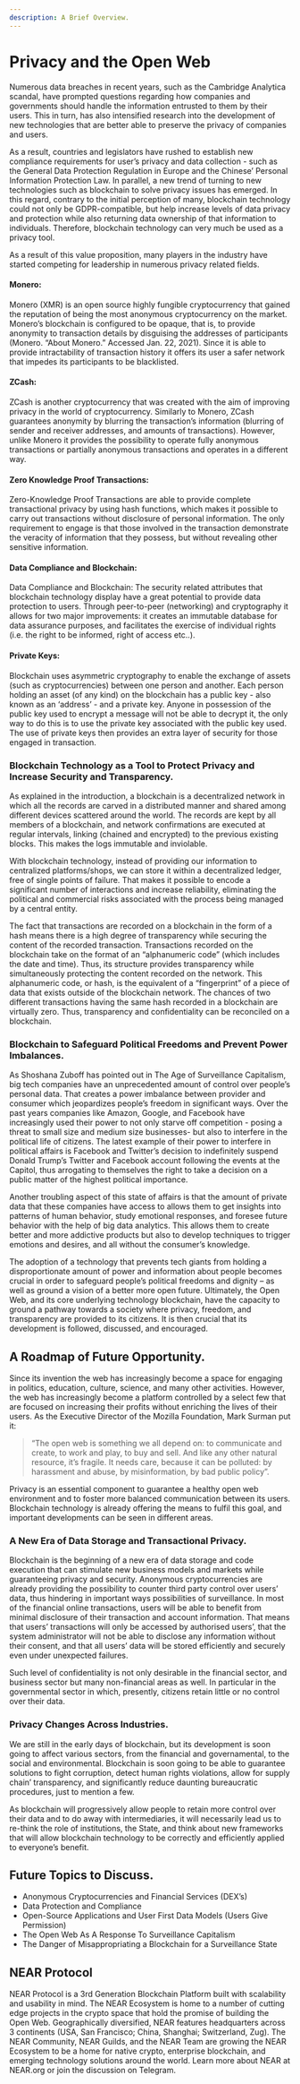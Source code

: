 ```yaml
---
description: A Brief Overview.
---
```


# Privacy and the Open Web

Numerous data breaches in recent years, such as the Cambridge Analytica scandal, have prompted questions regarding how companies and governments should handle the information entrusted to them by their users. This in turn, has also intensified research into the development of new technologies that are better able to preserve the privacy of companies and users.

As a result, countries and legislators have rushed to establish new compliance requirements for user’s privacy and data collection - such as the General Data Protection Regulation in Europe and the Chinese’ Personal Information Protection Law. In parallel, a new trend of turning to new technologies such as blockchain to solve privacy issues has emerged. In this regard, contrary to the initial perception of many, blockchain technology could not only be GDPR-compatible, but help increase levels of data privacy and protection while also returning data ownership of that information to individuals. Therefore, blockchain technology can very much be used as a privacy tool.&#x20;

As a result of this value proposition, many players in the industry have started competing for leadership in numerous privacy related fields.

#### Monero:

Monero (XMR) is an open source highly fungible cryptocurrency that gained the reputation of being the most anonymous cryptocurrency on the market. Monero’s blockchain is configured to be opaque, that is, to provide anonymity to transaction details by disguising the addresses of participants (Monero. “About Monero.” Accessed Jan. 22, 2021). Since it is able to provide intractability of transaction history it offers its user a safer network that impedes its participants to be blacklisted.

#### ZCash:

ZCash is another cryptocurrency that was created with the aim of improving privacy in the world of cryptocurrency. Similarly to Monero, ZCash guarantees anonymity by blurring the transaction’s information (blurring of sender and receiver addresses, and amounts of transactions). However, unlike Monero it provides the possibility to operate fully anonymous transactions or partially anonymous transactions and operates in a different way.

#### Zero Knowledge Proof Transactions:

Zero-Knowledge Proof Transactions are able to provide complete transactional privacy by using hash functions, which makes it possible to carry out transactions without disclosure of personal information. The only requirement to engage is that those involved in the transaction demonstrate the veracity of information that they possess, but without revealing other sensitive information.

#### Data Compliance and Blockchain:

Data Compliance and Blockchain: The security related attributes that blockchain technology display have a great potential to provide data protection to users. Through peer-to-peer (networking) and cryptography it allows for two major improvements: it creates an immutable database for data assurance purposes, and facilitates the exercise of individual rights (i.e. the right to be informed, right of access etc..).&#x20;

#### Private Keys:

Blockchain uses asymmetric cryptography to enable the exchange of assets (such as cryptocurrencies) between one person and another. Each person holding an asset (of any kind) on the blockchain has a public key - also known as an ‘address’ - and a private key. Anyone in possession of the public key used to encrypt a message will not be able to decrypt it, the only way to do this is to use the private key associated with the public key used. The use of private keys then provides an extra layer of security for those engaged in transaction.

### Blockchain Technology as a Tool to Protect Privacy and Increase Security and Transparency.

As explained in the introduction, a blockchain is a decentralized network in which all the records are carved in a distributed manner and shared among different devices scattered around the world. The records are kept by all members of a blockchain, and network confirmations are executed at regular intervals, linking (chained and encrypted) to the previous existing blocks. This makes the logs immutable and inviolable.

With blockchain technology, instead of providing our information to centralized platforms/shops, we can store it within a decentralized ledger, free of single points of failure. That makes it possible to encode a significant number of interactions and increase reliability, eliminating the political and commercial risks associated with the process being managed by a central entity.

The fact that transactions are recorded on a blockchain in the form of a hash means there is a high degree of transparency while securing the content of the recorded transaction. Transactions recorded on the blockchain take on the format of an “alphanumeric code” (which includes the date and time). Thus, its structure provides transparency while simultaneously protecting the content recorded on the network. This alphanumeric code, or hash, is the equivalent of a “fingerprint” of a piece of data that exists outside of the blockchain network. The chances of two different transactions having the same hash recorded in a blockchain are virtually zero. Thus, transparency and confidentiality can be reconciled on a blockchain.

### Blockchain to Safeguard Political Freedoms and Prevent Power Imbalances.

As Shoshana Zuboff has pointed out in The Age of Surveillance Capitalism, big tech companies have an unprecedented amount of control over people’s personal data. That creates a power imbalance between provider and consumer which jeopardizes people’s freedom in significant ways. Over the past years companies like Amazon, Google, and Facebook have increasingly used their power to not only starve off competition - posing a threat to small size and medium size businesses- but also to interfere in the political life of citizens. The latest example of their power to interfere in political affairs is Facebook and Twitter’s decision to indefinitely suspend Donald Trump’s Twitter and Facebook account following the events at the Capitol, thus arrogating to themselves the right to take a decision on a public matter of the highest political importance.

Another troubling aspect of this state of affairs is that the amount of private data that these companies have access to allows them to get insights into patterns of human behavior, study emotional responses, and foresee future behavior with the help of big data analytics. This allows them to create better and more addictive products but also to develop techniques to trigger emotions and desires, and all without the consumer’s knowledge.&#x20;

The adoption of a technology that prevents tech giants from holding a disproportionate amount of power and information about people becomes crucial in order to safeguard people’s political freedoms and dignity – as well as ground a vision of a better more open future. Ultimately, the Open Web, and its core underlying technology blockchain, have the capacity to ground a pathway towards a society where privacy, freedom, and transparency are provided to its citizens. It is then crucial that its development is followed, discussed, and encouraged.

## A Roadmap of Future Opportunity.

Since its invention the web has increasingly become a space for engaging in politics, education, culture, science, and many other activities. However, the web has increasingly become a platform controlled by a select few that are focused on increasing their profits without enriching the lives of their users. As the Executive Director of the Mozilla Foundation, Mark Surman put it:

> “The open web is something we all depend on: to communicate and create, to work and play, to buy and sell. And like any other natural resource, it’s fragile. It needs care, because it can be polluted: by harassment and abuse, by misinformation, by bad public policy”.

Privacy is an essential component to guarantee a healthy open web environment and to foster more balanced communication between its users. Blockchain technology is already offering the means to fulfil this goal, and important developments can be seen in different areas.

### A New Era of Data Storage and Transactional Privacy.

Blockchain is the beginning of a new era of data storage and code execution that can stimulate new business models and markets while guaranteeing privacy and security. Anonymous cryptocurrencies are already providing the possibility to counter third party control over users’ data, thus hindering in important ways possibilities of surveillance. In most of the financial online transactions, users will be able to benefit from minimal disclosure of their transaction and account information. That means that users’ transactions will only be accessed by authorised users’, that the system administrator will not be able to disclose any information without their consent, and that all users’ data will be stored efficiently and securely even under unexpected failures.

Such level of confidentiality is not only desirable in the financial sector, and business sector but many non-financial areas as well. In particular in the governmental sector in which, presently, citizens retain little or no control over their data.

### Privacy Changes Across Industries.&#x20;

We are still in the early days of blockchain, but its development is soon going to affect various sectors, from the financial and governamental, to the social and environmental. Blockchain is soon going to be able to guarantee solutions to fight corruption, detect human rights violations, allow for supply chain’ transparency, and significantly reduce daunting bureaucratic procedures, just to mention a few.&#x20;

As blockchain will progressively allow people to retain more control over their data and to do away with intermediaries, it will necessarily lead us to re-think the role of institutions, the State, and think about new frameworks that will allow blockchain technology to be correctly and efficiently applied to everyone’s benefit.

## Future Topics to Discuss.

* Anonymous Cryptocurrencies and Financial Services (DEX’s)&#x20;
* Data Protection and Compliance&#x20;
* Open-Source Applications and User First Data Models (Users Give Permission)&#x20;
* The Open Web As A Response To Surveillance Capitalism&#x20;
* The Danger of Misappropriating a Blockchain for a Surveillance State

## NEAR Protocol

NEAR Protocol is a 3rd Generation Blockchain Platform built with scalability and usability in mind. The NEAR Ecosystem is home to a number of cutting edge projects in the crypto space that hold the promise of building the Open Web. Geographically diversified, NEAR features headquarters across 3 continents (USA, San Francisco; China, Shanghai; Switzerland, Zug). The NEAR Community, NEAR Guilds, and the NEAR Team are growing the NEAR Ecosystem to be a home for native crypto, enterprise blockchain, and emerging technology solutions around the world. Learn more about NEAR at NEAR.org or join the discussion on Telegram.

###
